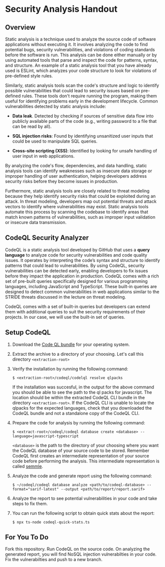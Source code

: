 # Security Analysis Handout

## Overview

Static analysis is a technique used to analyze the source code of software applications without executing it. It involves analyzing the code to find potential bugs, security vulnerabilities, and violations of coding standards before the software is run. This analysis can be done either manually or by using automated tools that parse and inspect the code for patterns, syntax, and structure. An example of a static analysis tool that you have already used is ESLint, which analyzes your code structure to look for violations of pre-defined style rules.

Similarly, static analysis tools scan the code's structure and logic to identify possible vulnerabilities that could lead to security issues based on pre-defined rules. These tools don't require running the program, making them useful for identifying problems early in the development lifecycle. Common vulnerabilities detected by static analysis include:

- **Data leak**. Detected by checking if sources of sensitive data flow into publicly available parts of the code (e.g., writing password to a file that can be read by all).

- **SQL injection risks**: Found by identifying unsanitized user inputs that could be used to manipulate SQL queries.

- **Cross-site scripting (XSS)**: Identified by looking for unsafe handling of user input in web applications.

By analyzing the code's flow, dependencies, and data handling, static analysis tools can identify weaknesses such as insecure data storage or improper handling of user authentication, helping developers address security risks before they become issues in production.

Furthermore, static analysis tools are closely related to threat modeling because they help identify security risks that could be exploited during an attack. In threat modeling, developers map out potential threats and attack vectors to identify where vulnerabilities may exist. Static analysis tools automate this process by scanning the codebase to identify areas that match known patterns of vulnerabilities, such as improper input validation or insecure data transmission.

## CodeQL Security Analyzer

CodeQL is a static analysis tool developed by GitHub that uses a __query language__ to analyze code for security vulnerabilities and code quality issues. It operates by interpreting the code’s syntax and structure to identify patterns that could lead to vulnerabilities. By using CodeQL, security vulnerabilities can be detected early, enabling developers to fix issues before they impact the application in production. CodeQL comes with a rich set of pre-built queries specifically designed for various programming languages, including JavaScript and TypeScript. These built-in queries are designed to detect common vulnerabilities in web applications similar to the STRIDE threats discussed in the lecture on threat modeling.

CodeQL comes with a set of built-in queries but developers can extend them with additional queries to suit the security requirements of their projects. In our case, we will use the built-in set of queries.

## Setup CodeQL

1. Download the [Code QL bundle](https://github.com/github/codeql-action/releases/tag/codeql-bundle-v2.19.3) for your operating system.

2. Extract the archive to a directory of your choosing. Let's call this directory `<extraction-root>`

3. Verify the installation by running the following command:

    `$ <extraction-root>/codeql/codelql resolve qlpacks`

    If the installation was succesful, in the output for the above command you should be able to see the path to the ql packs for javascript. The location should be within the extracted CodeQL CLI bundle in the directory `<extraction-root>`. If the CodeQL CLI is unable to locate the qlpacks for the expected languages, check that you downloaded the CodeQL bundle and not a standalone copy of the CodeQL CLI.

3. Prepare the code for analysis by running the following command:

    `$ <extract-root>/codeql/codeql database create <database> --language=javascript-typescript`

    `<database>` is the path to the directory of your choosing where you want the CodeQL database of your source code to be stored. Remember CodeQL first creates an intermediate representation of your source code before performing the analysis. This intermediate representation is called [semmle](https://en.wikipedia.org/wiki/Semmle).

4. Analyze the code and generate report using the following command:

    `$ ~/codeql/codeql database analyze <path/to/codeql-database> --format="sarif-latest" --output <path/to/report/report.sarif>`

5. Analyze the report to see potential vulnerabilities in your code and take steps to fix them.

6. You can run the following script to obtain quick stats about the report:

    `$ npx ts-node codeql-quick-stats.ts`

## For You To Do

Fork this repository. Run CodeQL on the source code. On analyzing the generated report, you will find NoSQL injection vulnerabilties in your code. Fix the vulnerabilties and push to a new branch.